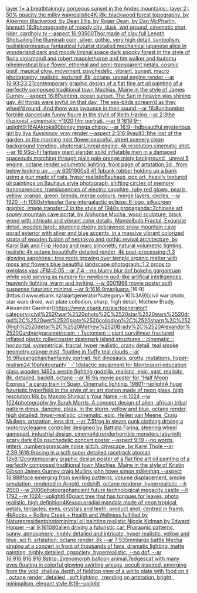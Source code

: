 [layer 1= a breathtakingly gorgeous sunset in the Andes mountains:: layer 2= 50% opacity the milky way](https://www.ebank.nz/aiartgenerator?category=layer%25201%3D%2520a%2520breathtakingly%2520gorgeous%2520sunset%2520in%2520the%2520Andes%2520mountains%3A%3A%2520layer%25202%3D%252050%25%2520opacity%2520the%2520milky%2520way)[realistic](https://www.ebank.nz/aiartgenerator?category=realistic)[4K](https://www.ebank.nz/aiartgenerator?category=4K)[::8k::](https://www.ebank.nz/aiartgenerator?category=%3A%3A8k%3A%3A)[blackwood forest topography, by Algernon Blackwood, by Dean Ellis, by Roger Dean, by Dan McPharlin, bismuth,](https://www.ebank.nz/aiartgenerator?category=blackwood%2520forest%2520topography%2C%2520by%2520Algernon%2520Blackwood%2C%2520by%2520Dean%2520Ellis%2C%2520by%2520Roger%2520Dean%2C%2520by%2520Dan%2520McPharlin%2C%2520bismuth%2C)[16:9](https://www.ebank.nz/aiartgenerator?category=16%3A9)[photography of moody city, dusk, wet ground, cinematic shot, rider, card](https://www.ebank.nz/aiartgenerator?category=photography%2520of%2520moody%2520city%2C%2520dusk%2C%2520wet%2520ground%2C%2520cinematic%2520shot%2C%2520rider%2C%2520card)[holy tv --aspect 16:9](https://www.ebank.nz/aiartgenerator?category=holy%2520tv%2520--aspect%252016%3A9)[3500](https://www.ebank.nz/aiartgenerator?category=3500)[Thor,made of clay,full Length Shot](https://www.ebank.nz/aiartgenerator?category=Thor%2Cmade%2520of%2520clay%2Cfull%2520Length%2520Shot)[sailing](https://www.ebank.nz/aiartgenerator?category=sailing)[The Illuminati coin, silver, gothic, very high detail, symbolism, realistic](https://www.ebank.nz/aiartgenerator?category=The%2520Illuminati%2520coin%2C%2520silver%2C%2520gothic%2C%2520very%2520high%2520detail%2C%2520symbolism%2C%2520realistic)[grotesque fantastical futurist detailed mechanical japanese alice in wonderland dark and moody liminal space dark spooky forest in the style of floria sigismondi and robert mapplethorpe and tim walker and tsutomu nihei](https://www.ebank.nz/aiartgenerator?category=grotesque%2520fantastical%2520futurist%2520detailed%2520mechanical%2520japanese%2520alice%2520in%2520wonderland%2520dark%2520and%2520moody%2520liminal%2520space%2520dark%2520spooky%2520forest%2520in%2520the%2520style%2520of%2520floria%2520sigismondi%2520and%2520robert%2520mapplethorpe%2520and%2520tim%2520walker%2520and%2520tsutomu%2520nihei)[mystical blue flower, ethereal and semi-transparent petals, cosmic pistil, magical glow, movement, psychedelic, vibrant, sunset, macro photography, realistic, textured, 8k, octane, unreal engine render --ar 16:9](https://www.ebank.nz/aiartgenerator?category=mystical%2520blue%2520flower%2C%2520ethereal%2520and%2520semi-transparent%2520petals%2C%2520cosmic%2520pistil%2C%2520magical%2520glow%2C%2520movement%2C%2520psychedelic%2C%2520vibrant%2C%2520sunset%2C%2520macro%2520photography%2C%2520realistic%2C%2520textured%2C%25208k%2C%2520octane%2C%2520unreal%2520engine%2520render%2520--ar%252016%3A9)[3:2](https://www.ebank.nz/aiartgenerator?category=3%3A2)[3:2](https://www.ebank.nz/aiartgenerator?category=3%3A2)[1](https://www.ebank.nz/aiartgenerator?category=1)[contemporary graphic design of a flat fine art oil painting of a perfectly composed traditional town Machias, Maine in the style of James Gurney --aspect 16:8](https://www.ebank.nz/aiartgenerator?category=contemporary%2520graphic%2520design%2520of%2520a%2520flat%2520fine%2520art%2520oil%2520painting%2520of%2520a%2520perfectly%2520composed%2520traditional%2520town%2520Machias%2C%2520Maine%2520in%2520the%2520style%2520of%2520James%2520Gurney%2520--aspect%252016%3A8)[Painting. ocean sunset. The Sun in heaven was shining gay, All things were joyful on that day; The sea-birds scream’d as they wheel’d round, And there was joyaunce in their sound --ar 16:8](https://www.ebank.nz/aiartgenerator?category=Painting.%2520ocean%2520sunset.%2520The%2520Sun%2520in%2520heaven%2520was%2520shining%2520gay%2C%2520All%2520things%2520were%2520joyful%2520on%2520that%2520day%3B%2520The%2520sea-birds%2520scream%E2%80%99d%2520as%2520they%2520wheel%E2%80%99d%2520round%2C%2520And%2520there%2520was%2520joyaunce%2520in%2520their%2520sound%2520--ar%252016%3A8)[unibomber fortnite dance](https://www.ebank.nz/aiartgenerator?category=unibomber%2520fortnite%2520dance)[cute funny figure in the style of Keith Haring --ar 2:3](https://www.ebank.nz/aiartgenerator?category=cute%2520funny%2520figure%2520in%2520the%2520style%2520of%2520Keith%2520Haring%2520--ar%25202%3A3)[the illusionist +cinematic +1920 film portrait, —ar 9:16](https://www.ebank.nz/aiartgenerator?category=the%2520illusionist%2520%2Bcinematic%2520%2B1920%2520film%2520portrait%2C%2520%E2%80%94ar%25209%3A16)[16:9](https://www.ebank.nz/aiartgenerator?category=16%3A9)[--uplight](https://www.ebank.nz/aiartgenerator?category=--uplight)[9:16](https://www.ebank.nz/aiartgenerator?category=9%3A16)[AlAkroka](https://www.ebank.nz/aiartgenerator?category=AlAkroka)[90](https://www.ebank.nz/aiartgenerator?category=90)[binley mega chippy --ar 16:9](https://www.ebank.nz/aiartgenerator?category=binley%2520mega%2520chippy%2520--ar%252016%3A9)[--hd](https://www.ebank.nz/aiartgenerator?category=--hd)[beautiful mysterious girl by Ilya Kuvshinov, vray render --aspect 2:3](https://www.ebank.nz/aiartgenerator?category=beautiful%2520mysterious%2520girl%2520by%2520Ilya%2520Kuvshinov%2C%2520vray%2520render%2520--aspect%25202%3A3)[16:9](https://www.ebank.nz/aiartgenerator?category=16%3A9)[vault](https://www.ebank.nz/aiartgenerator?category=vault)[3:1](https://www.ebank.nz/aiartgenerator?category=3%3A1)[the lost of the garden ,in the morning mist,flower,peaceful, street scenery,clean background trending, photoreal,Unreal engine, 4k resolution,cinematic shot, --ar 16:9](https://www.ebank.nz/aiartgenerator?category=the%2520lost%2520of%2520the%2520garden%2520%2Cin%2520the%2520morning%2520mist%2Cflower%2Cpeaceful%2C%2520street%2520scenery%2Cclean%2520background%2520trending%2C%2520photoreal%2CUnreal%2520engine%2C%25204k%2520resolution%2Ccinematic%2520shot%2C%2520--ar%252016%3A9)[Sci-Fi fantasy giant slender solid inflatable men in a damaged spacesuits marching through plain pale orange misty background , unreal 5 engine, octane render,volumetric lighting, front page of artstation,3d , from below looking up , --w 600](https://www.ebank.nz/aiartgenerator?category=Sci-Fi%2520fantasy%2520giant%2520slender%2520solid%2520inflatable%2520men%2520in%2520a%2520damaged%2520spacesuits%2520marching%2520through%2520plain%2520pale%2520orange%2520misty%2520background%2520%2C%2520unreal%25205%2520engine%2C%2520octane%2520render%2Cvolumetric%2520lighting%2C%2520front%2520page%2520of%2520artstation%2C3d%2520%2C%2520from%2520below%2520looking%2520up%2520%2C%2520--w%2520600)[1900s](https://www.ebank.nz/aiartgenerator?category=1900s)[3:4](https://www.ebank.nz/aiartgenerator?category=3%3A4)[1:1](https://www.ebank.nz/aiartgenerator?category=1%3A1)[pbank robber holding up a bank using a gun made of cats, hyper realistic](https://www.ebank.nz/aiartgenerator?category=pbank%2520robber%2520holding%2520up%2520a%2520bank%2520using%2520a%2520gun%2520made%2520of%2520cats%2C%2520hyper%2520realistic)[Bauhaus, pop art, heavily textured oil paintings on Bauhaus style photograph, shifting circles of memory transparencies, translucencies of electric sapphire, ruby red glows, pearls, yellow, orange, green, blends, merge colours, merge layers, circles, --w 1920 --h 1080](https://www.ebank.nz/aiartgenerator?category=Bauhaus%2C%2520pop%2520art%2C%2520heavily%2520textured%2520oil%2520paintings%2520on%2520Bauhaus%2520style%2520photograph%2C%2520shifting%2520circles%2520of%2520memory%2520transparencies%2C%2520translucencies%2520of%2520electric%2520sapphire%2C%2520ruby%2520red%2520glows%2C%2520pearls%2C%2520yellow%2C%2520orange%2C%2520green%2C%2520blends%2C%2520merge%2520colours%2C%2520merge%2520layers%2C%2520circles%2C%2520--w%25201920%2520--h%25201080)[style](https://www.ebank.nz/aiartgenerator?category=style)[solar flare intergalactic eclipse::6 logo, silkscreen graphic, image transfer::2 in the style of 1940s propaganda::2](https://www.ebank.nz/aiartgenerator?category=solar%2520flare%2520intergalactic%2520eclipse%3A%3A6%2520logo%2C%2520silkscreen%2520graphic%2C%2520image%2520transfer%3A%3A2%2520in%2520the%2520style%2520of%25201940s%2520propaganda%3A%3A2)[chinese art snowy mountain cave portal, by Alphonse Mucha, wood sculpture, black wood with intricate and vibrant color details, Mandelbulb Fractal, Exquisite detail, wooden tarot:: stunning ebony zebrawood snow mountain cave poratl exterior with silver and blue accents, in a massive vibrant colorized strata of wooden fusion of neotokyo and gothic revival architecture, by Karol Bak and Filip Hodas and marc simonetti, natural volumetric lighting, realistic 4k octane beautifully detailed render, 4k post-processing::1.3 glowing sapphires:: tree roots growing over temple organic matter with moss and flowers blue beautiful landscape photograph::1.2 props to owlglass,vasi,JFM::0.05 --ar 7:4  --no blurry blur dof bokeh](https://www.ebank.nz/aiartgenerator?category=chinese%2520art%2520snowy%2520mountain%2520cave%2520portal%2C%2520by%2520Alphonse%2520Mucha%2C%2520wood%2520sculpture%2C%2520black%2520wood%2520with%2520intricate%2520and%2520vibrant%2520color%2520details%2C%2520Mandelbulb%2520Fractal%2C%2520Exquisite%2520detail%2C%2520wooden%2520tarot%3A%3A%2520stunning%2520ebony%2520zebrawood%2520snow%2520mountain%2520cave%2520poratl%2520exterior%2520with%2520silver%2520and%2520blue%2520accents%2C%2520in%2520a%2520massive%2520vibrant%2520colorized%2520strata%2520of%2520wooden%2520fusion%2520of%2520neotokyo%2520and%2520gothic%2520revival%2520architecture%2C%2520by%2520Karol%2520Bak%2520and%2520Filip%2520Hodas%2520and%2520marc%2520simonetti%2C%2520natural%2520volumetric%2520lighting%2C%2520realistic%25204k%2520octane%2520beautifully%2520detailed%2520render%2C%25204k%2520post-processing%3A%3A1.3%2520glowing%2520sapphires%3A%3A%2520tree%2520roots%2520growing%2520over%2520temple%2520organic%2520matter%2520with%2520moss%2520and%2520flowers%2520blue%2520beautiful%2520landscape%2520photograph%3A%3A1.2%2520props%2520to%2520owlglass%2Cvasi%2CJFM%3A%3A0.05%2520--ar%25207%3A4%2520%2520--no%2520blurry%2520blur%2520dof%2520bokeh)[a gargantuan white void serving as nursery for newborn god-like artifical intelligences, heavenly lighting, warm and inviting, --w 600](https://www.ebank.nz/aiartgenerator?category=a%2520gargantuan%2520white%2520void%2520serving%2520as%2520nursery%2520for%2520newborn%2520god-like%2520artifical%2520intelligences%2C%2520heavenly%2520lighting%2C%2520warm%2520and%2520inviting%2C%2520--w%2520600)[1998 movie poster scifi suspense futuristic minimal —ar 9:16](https://www.ebank.nz/aiartgenerator?category=1998%2520movie%2520poster%2520scifi%2520suspense%2520futuristic%2520minimal%2520%E2%80%94ar%25209%3A16)[16:9](https://www.ebank.nz/aiartgenerator?category=16%3A9)[marijuana.](https://www.ebank.nz/aiartgenerator?category=marijuana.)[16:9](https://www.ebank.nz/aiartgenerator?category=16%3A9)[civil war photo, star wars droid, wet plate collodion, sharp, high detail, Mathew Brady, Alexander Gardner](https://www.ebank.nz/aiartgenerator?category=civil%2520war%2520photo%2C%2520star%2520wars%2520droid%2C%2520wet%2520plate%2520collodion%2C%2520sharp%2C%2520high%2520detail%2C%2520Mathew%2520Brady%2C%2520Alexander%2520Gardner)[parametricism :: Tectonism :: giant curvilinear fractured inflated plastic rollercoaster skatepark island structures :: cinematic :: horizontal, symmetrical, fractal, hyper realistic, crazy detail, teal smoke geometry,orange mist ,floating in fluffy teal clouds --ar 16:9](https://www.ebank.nz/aiartgenerator?category=parametricism%2520%3A%3A%2520Tectonism%2520%3A%3A%2520giant%2520curvilinear%2520fractured%2520inflated%2520plastic%2520rollercoaster%2520skatepark%2520island%2520structures%2520%3A%3A%2520cinematic%2520%3A%3A%2520horizontal%2C%2520symmetrical%2C%2520fractal%2C%2520hyper%2520realistic%2C%2520crazy%2520detail%2C%2520teal%2520smoke%2520geometry%2Corange%2520mist%2520%2Cfloating%2520in%2520fluffy%2520teal%2520clouds%2520--ar%252016%3A9)[Rueangchaichan](https://www.ebank.nz/aiartgenerator?category=Rueangchaichan)[family portrait, felt dinosaurs, grotty, mutations, hyper-realism](https://www.ebank.nz/aiartgenerator?category=family%2520portrait%2C%2520felt%2520dinosaurs%2C%2520grotty%2C%2520mutations%2C%2520hyper-realism)[24:10](https://www.ebank.nz/aiartgenerator?category=24%3A10)[photograph](https://www.ebank.nz/aiartgenerator?category=photograph)[( ﾟｰﾟ)](https://www.ebank.nz/aiartgenerator?category=%28%2520%EF%BE%9F%EF%BD%B0%EF%BE%9F%29)[didactic equipment for Montessori education class wooden 1492](https://www.ebank.nz/aiartgenerator?category=didactic%2520equipment%2520for%2520Montessori%2520education%2520class%2520wooden%25201492)[a westie fighting godzilla, realistic, epic, vast, realisitc, 8k, detailed, backlit, octane --ar 16:9](https://www.ebank.nz/aiartgenerator?category=a%2520westie%2520fighting%2520godzilla%2C%2520realistic%2C%2520epic%2C%2520vast%2C%2520realisitc%2C%25208k%2C%2520detailed%2C%2520backlit%2C%2520octane%2520--ar%252016%3A9)[a movie poster for “Half Moon Express” a cargo train in Spain.  Cinematic lighting. 1980](https://www.ebank.nz/aiartgenerator?category=a%2520movie%2520poster%2520for%2520%E2%80%9CHalf%2520Moon%2520Express%E2%80%9D%2520a%2520cargo%2520train%2520in%2520Spain.%2520%2520Cinematic%2520lighting.%25201980)[1](https://www.ebank.nz/aiartgenerator?category=1)[--uplight](https://www.ebank.nz/aiartgenerator?category=--uplight)[A huge futuristic hyperfield in the style of an art station made of neon glass, high resolution,16k,by Makoto Shinkai's Your Name,--h 1024 --w 1024](https://www.ebank.nz/aiartgenerator?category=A%2520huge%2520futuristic%2520hyperfield%2520in%2520the%2520style%2520of%2520an%2520art%2520station%2520made%2520of%2520neon%2520glass%2C%2520high%2520resolution%2C16k%2Cby%2520Makoto%2520Shinkai%27s%2520Your%2520Name%2C--h%25201024%2520--w%25201024)[photography by Sarah Morris, A concept design of alien, african tribal pattern dress, dancing, plaza, in the storm, yellow and blue, octane render, high detailed, hyper-realistic, cinematic, epic, Hellen van Meene, Craig Mullens, artstation, lens dirt, --ar 7:5](https://www.ebank.nz/aiartgenerator?category=photography%2520by%2520Sarah%2520Morris%2C%2520A%2520concept%2520design%2520of%2520alien%2C%2520african%2520tribal%2520pattern%2520dress%2C%2520dancing%2C%2520plaza%2C%2520in%2520the%2520storm%2C%2520yellow%2520and%2520blue%2C%2520octane%2520render%2C%2520high%2520detailed%2C%2520hyper-realistic%2C%2520cinematic%2C%2520epic%2C%2520Hellen%2520van%2520Meene%2C%2520Craig%2520Mullens%2C%2520artstation%2C%2520lens%2520dirt%2C%2520--ar%25207%3A5)[frog in steam punk clothing driving a motorcycle](https://www.ebank.nz/aiartgenerator?category=frog%2520in%2520steam%2520punk%2520clothing%2520driving%2520a%2520motorcycle)[game controller designed by Battista Farina, steering wheel gamepad, industrial design, cinema4d render](https://www.ebank.nz/aiartgenerator?category=game%2520controller%2520designed%2520by%2520Battista%2520Farina%2C%2520steering%2520wheel%2520gamepad%2C%2520industrial%2520design%2C%2520cinema4d%2520render)[horrible monsters labyrinth scary dark 60s psychedelic concert poster --aspect 9:19 --no words, letters, numbers](https://www.ebank.nz/aiartgenerator?category=horrible%2520monsters%2520labyrinth%2520scary%2520dark%252060s%2520psychedelic%2520concert%2520poster%2520--aspect%25209%3A19%2520--no%2520words%2C%2520letters%2C%2520numbers)[grayscale noise glitch, cityscape, by Karel Thole --ar 2:3](https://www.ebank.nz/aiartgenerator?category=grayscale%2520noise%2520glitch%2C%2520cityscape%2C%2520by%2520Karel%2520Thole%2520--ar%25202%3A3)[9:16](https://www.ebank.nz/aiartgenerator?category=9%3A16)[16:9](https://www.ebank.nz/aiartgenerator?category=16%3A9)[racing in a scifi  super detailed racetrack  utopian 12k](https://www.ebank.nz/aiartgenerator?category=racing%2520in%2520a%2520scifi%2520%2520super%2520detailed%2520racetrack%2520%2520utopian%252012k)[8:12](https://www.ebank.nz/aiartgenerator?category=8%3A12)[contemporary graphic design poster of a flat fine art oil painting of a perfectly composed traditional town Machias, Maine in the style of Kristin Gibson James Gurney craig Mullins john howe simon stålenhag --aspect 16:8](https://www.ebank.nz/aiartgenerator?category=contemporary%2520graphic%2520design%2520poster%2520of%2520a%2520flat%2520fine%2520art%2520oil%2520painting%2520of%2520a%2520perfectly%2520composed%2520traditional%2520town%2520Machias%2C%2520Maine%2520in%2520the%2520style%2520of%2520Kristin%2520Gibson%2520James%2520Gurney%2520craig%2520Mullins%2520john%2520howe%2520simon%2520st%C3%A5lenhag%2520--aspect%252016%3A8)[88](https://www.ebank.nz/aiartgenerator?category=88)[face emerging from swirling patterns, volume displacement, smoke simulation, rendered in Arnold, redshift, octane renderer, hyperrealistic --h 2000 --w 2000](https://www.ebank.nz/aiartgenerator?category=face%2520emerging%2520from%2520swirling%2520patterns%2C%2520volume%2520displacement%2C%2520smoke%2520simulation%2C%2520rendered%2520in%2520Arnold%2C%2520redshift%2C%2520octane%2520renderer%2C%2520hyperrealistic%2520--h%25202000%2520--w%25202000)[photograph](https://www.ebank.nz/aiartgenerator?category=photograph)[ancient future technological megacity castle  --h 1792  --w 1024](https://www.ebank.nz/aiartgenerator?category=ancient%2520future%2520technological%2520megacity%2520castle%2520%2520--h%25201792%2520%2520--w%25201024)[--uplight](https://www.ebank.nz/aiartgenerator?category=--uplight)[640](https://www.ebank.nz/aiartgenerator?category=640)[giant tree that has tongues for leaves, photo realistic, high definition](https://www.ebank.nz/aiartgenerator?category=giant%2520tree%2520that%2520has%2520tongues%2520for%2520leaves%2C%2520photo%2520realistic%2C%2520high%2520definition)[4K](https://www.ebank.nz/aiartgenerator?category=4K)[exodus](https://www.ebank.nz/aiartgenerator?category=exodus)[radial mandala made of neon tropical, petals, tentacles, eyes, crystals and teeth, product shot, centred in frame, 4k](https://www.ebank.nz/aiartgenerator?category=radial%2520mandala%2520made%2520of%2520neon%2520tropical%2C%2520petals%2C%2520tentacles%2C%2520eyes%2C%2520crystals%2520and%2520teeth%2C%2520product%2520shot%2C%2520centred%2520in%2520frame%2C%25204k)[Rocks + Rolling Creek + Health and Wellness fulfilled by Nature](https://www.ebank.nz/aiartgenerator?category=Rocks%2520%2B%2520Rolling%2520Creek%2520%2B%2520Health%2520and%2520Wellness%2520fulfilled%2520by%2520Nature)[president](https://www.ebank.nz/aiartgenerator?category=president)[photo](https://www.ebank.nz/aiartgenerator?category=photo)[minimal oil painting realistic Nicole Kidman	 by Edward Hopper --ar 9:16](https://www.ebank.nz/aiartgenerator?category=minimal%2520oil%2520painting%2520realistic%2520Nicole%2520Kidman%09%2520by%2520Edward%2520Hopper%2520--ar%25209%3A16)[1080](https://www.ebank.nz/aiartgenerator?category=1080)[alien driving a futuristic car, Pharaonic patterns, sunny, atmospheric, highly detailed and intricate, hyper realistic, yellow and blue, sci fi, artstation, octane render, 8k --ar 7:5](https://www.ebank.nz/aiartgenerator?category=alien%2520driving%2520a%2520futuristic%2520car%2C%2520Pharaonic%2520patterns%2C%2520sunny%2C%2520atmospheric%2C%2520highly%2520detailed%2520and%2520intricate%2C%2520hyper%2520realistic%2C%2520yellow%2520and%2520blue%2C%2520sci%2520fi%2C%2520artstation%2C%2520octane%2520render%2C%25208k%2520--ar%25207%3A5)[35mm](https://www.ebank.nz/aiartgenerator?category=35mm)[large battle Mecha singing at a concert in front of thousands of fans, dramatic lighting, matte painting, highly detailed, cgsociety, hyperrealistic, --no dof, --ar 16:9](https://www.ebank.nz/aiartgenerator?category=large%2520battle%2520Mecha%2520singing%2520at%2520a%2520concert%2520in%2520front%2520of%2520thousands%2520of%2520fans%2C%2520dramatic%2520lighting%2C%2520matte%2520painting%2C%2520highly%2520detailed%2C%2520cgsociety%2C%2520hyperrealistic%2C%2520--no%2520dof%2C%2520--ar%252016%3A9)[16:9](https://www.ebank.nz/aiartgenerator?category=16%3A9)[16:9](https://www.ebank.nz/aiartgenerator?category=16%3A9)[16:8](https://www.ebank.nz/aiartgenerator?category=16%3A8)[strip::2](https://www.ebank.nz/aiartgenerator?category=strip%3A%3A2)[xenomorph balloon animal](https://www.ebank.nz/aiartgenerator?category=xenomorph%2520balloon%2520animal)[.7](https://www.ebank.nz/aiartgenerator?category=.7)[edges](https://www.ebank.nz/aiartgenerator?category=edges)[cat with many eyes floating in colorful glowing  swirling whisps, occult inspired, emerging from the void, shallow depth of field](https://www.ebank.nz/aiartgenerator?category=cat%2520with%2520many%2520eyes%2520floating%2520in%2520colorful%2520glowing%2520%2520swirling%2520whisps%2C%2520occult%2520inspired%2C%2520emerging%2520from%2520the%2520void%2C%2520shallow%2520depth%2520of%2520field)[top view of a white plate with food on it , octane render, detailed , soft lighting , trending on artstation, bright , minimalism, elegant style,](https://www.ebank.nz/aiartgenerator?category=top%2520view%2520of%2520a%2520white%2520plate%2520with%2520food%2520on%2520it%2520%2C%2520octane%2520render%2C%2520detailed%2520%2C%2520soft%2520lighting%2520%2C%2520trending%2520on%2520artstation%2C%2520bright%2520%2C%2520minimalism%2C%2520elegant%2520style%2C)[9:16](https://www.ebank.nz/aiartgenerator?category=9%3A16)[--uplight](https://www.ebank.nz/aiartgenerator?category=--uplight)